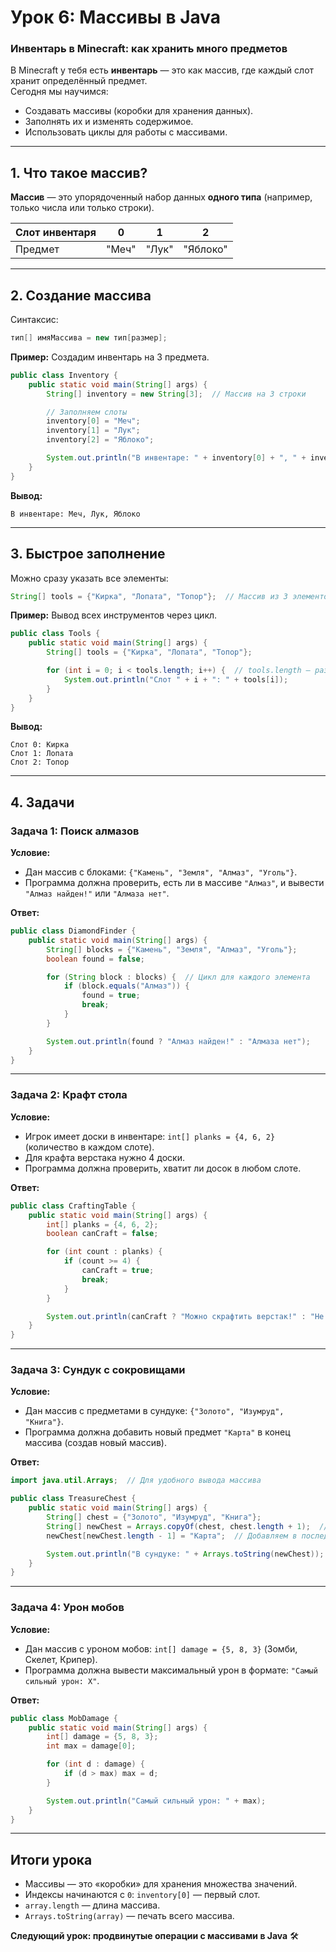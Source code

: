 # **Урок 6: Массивы в Java**  
### **Инвентарь в Minecraft: как хранить много предметов**  

В Minecraft у тебя есть **инвентарь** — это как массив, где каждый слот хранит определённый предмет.  
Сегодня мы научимся:  
- Создавать массивы (коробки для хранения данных).  
- Заполнять их и изменять содержимое.  
- Использовать циклы для работы с массивами.  

---

## **1. Что такое массив?**  
**Массив** — это упорядоченный набор данных **одного типа** (например, только числа или только строки).  

| Слот инвентаря | 0       | 1        | 2       |  
|----------------|---------|----------|---------|  
| Предмет        | "Меч"   | "Лук"    | "Яблоко"|  

---

## **2. Создание массива**  
Синтаксис:  
```java
тип[] имяМассива = new тип[размер];
```  

**Пример:** Создадим инвентарь на 3 предмета.  
```java
public class Inventory {
    public static void main(String[] args) {
        String[] inventory = new String[3];  // Массив на 3 строки

        // Заполняем слоты
        inventory[0] = "Меч";
        inventory[1] = "Лук";
        inventory[2] = "Яблоко";

        System.out.println("В инвентаре: " + inventory[0] + ", " + inventory[1] + ", " + inventory[2]);
    }
}
```  
**Вывод:**  
```
В инвентаре: Меч, Лук, Яблоко
```  

---

## **3. Быстрое заполнение**  
Можно сразу указать все элементы:  
```java
String[] tools = {"Кирка", "Лопата", "Топор"};  // Массив из 3 элементов
```  

**Пример:** Вывод всех инструментов через цикл.  
```java
public class Tools {
    public static void main(String[] args) {
        String[] tools = {"Кирка", "Лопата", "Топор"};

        for (int i = 0; i < tools.length; i++) {  // tools.length — размер массива
            System.out.println("Слот " + i + ": " + tools[i]);
        }
    }
}
```  
**Вывод:**  
```
Слот 0: Кирка  
Слот 1: Лопата  
Слот 2: Топор  
```  

---

## **4. Задачи**  

### **Задача 1: Поиск алмазов**  
**Условие:**  
- Дан массив с блоками: `{"Камень", "Земля", "Алмаз", "Уголь"}`.  
- Программа должна проверить, есть ли в массиве `"Алмаз"`, и вывести `"Алмаз найден!"` или `"Алмаза нет"`.  

**Ответ:**  




```java
public class DiamondFinder {
    public static void main(String[] args) {
        String[] blocks = {"Камень", "Земля", "Алмаз", "Уголь"};
        boolean found = false;

        for (String block : blocks) {  // Цикл для каждого элемента
            if (block.equals("Алмаз")) {
                found = true;
                break;
            }
        }

        System.out.println(found ? "Алмаз найден!" : "Алмаза нет");
    }
}
```  


---

### **Задача 2: Крафт стола**  
**Условие:**  
- Игрок имеет доски в инвентаре: `int[] planks = {4, 6, 2}` (количество в каждом слоте).  
- Для крафта верстака нужно 4 доски.  
- Программа должна проверить, хватит ли досок в любом слоте.  

**Ответ:**  




```java
public class CraftingTable {
    public static void main(String[] args) {
        int[] planks = {4, 6, 2};
        boolean canCraft = false;

        for (int count : planks) {
            if (count >= 4) {
                canCraft = true;
                break;
            }
        }

        System.out.println(canCraft ? "Можно скрафтить верстак!" : "Не хватает досок");
    }
}
```  


---

### **Задача 3: Сундук с сокровищами**  
**Условие:**  
- Дан массив с предметами в сундуке: `{"Золото", "Изумруд", "Книга"}`.  
- Программа должна добавить новый предмет `"Карта"` в конец массива (создав новый массив).  

**Ответ:**  




```java
import java.util.Arrays;  // Для удобного вывода массива

public class TreasureChest {
    public static void main(String[] args) {
        String[] chest = {"Золото", "Изумруд", "Книга"};
        String[] newChest = Arrays.copyOf(chest, chest.length + 1);  // Копируем массив +1 слот
        newChest[newChest.length - 1] = "Карта";  // Добавляем в последний слот

        System.out.println("В сундуке: " + Arrays.toString(newChest));
    }
}
```  


---

### **Задача 4: Урон мобов**  
**Условие:**  
- Дан массив с уроном мобов: `int[] damage = {5, 8, 3}` (Зомби, Скелет, Крипер).  
- Программа должна вывести максимальный урон в формате: `"Самый сильный урон: X"`.  

**Ответ:**  




```java
public class MobDamage {
    public static void main(String[] args) {
        int[] damage = {5, 8, 3};
        int max = damage[0];

        for (int d : damage) {
            if (d > max) max = d;
        }

        System.out.println("Самый сильный урон: " + max);
    }
}
```  


---

## **Итоги урока**  
- Массивы — это «коробки» для хранения множества значений.  
- Индексы начинаются с `0`: `inventory[0]` — первый слот.  
- `array.length` — длина массива.  
- `Arrays.toString(array)` — печать всего массива.  

**Следующий урок: продвинутые операции с массивами в Java** 🛠️